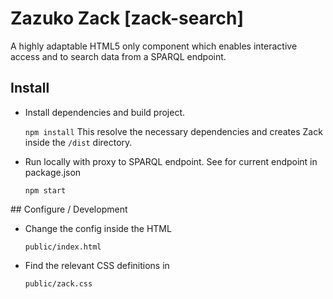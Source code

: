 # Zazuko Zack [zack-search]

A highly adaptable HTML5 only component which enables interactive access and to search data from a SPARQL endpoint.

## Install

* Install dependencies and build project.

  `npm install`
  This resolve the necessary dependencies and creates Zack inside the `/dist` directory.

* Run locally with proxy to SPARQL endpoint. See for current endpoint in package.json

  `npm start`

## Configure / Development

* Change the config inside the HTML

  `public/index.html`

* Find the relevant CSS definitions in

  `public/zack.css`

